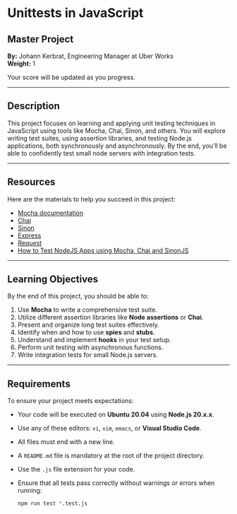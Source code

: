 # Unittests in JavaScript

## Master Project

**By:** Johann Kerbrat, Engineering Manager at Uber Works  
**Weight:** 1  

Your score will be updated as you progress.

---

## Description

This project focuses on learning and applying unit testing techniques in JavaScript using tools like Mocha, Chai, Sinon, and others. You will explore writing test suites, using assertion libraries, and testing Node.js applications, both synchronously and asynchronously. By the end, you’ll be able to confidently test small node servers with integration tests.

---

## Resources

Here are the materials to help you succeed in this project:

- [Mocha documentation](https://mochajs.org)
- [Chai](https://www.chaijs.com)
- [Sinon](https://sinonjs.org)
- [Express](https://expressjs.com)
- [Request](https://github.com/request/request)
- [How to Test NodeJS Apps using Mocha, Chai and SinonJS](https://www.digitalocean.com/community/tutorials/test-a-node-restful-api-with-mocha-and-chai)

---

## Learning Objectives

By the end of this project, you should be able to:

1. Use **Mocha** to write a comprehensive test suite.
2. Utilize different assertion libraries like **Node assertions** or **Chai**.
3. Present and organize long test suites effectively.
4. Identify when and how to use **spies** and **stubs**.
5. Understand and implement **hooks** in your test setup.
6. Perform unit testing with asynchronous functions.
7. Write integration tests for small Node.js servers.

---

## Requirements

To ensure your project meets expectations:

- Your code will be executed on **Ubuntu 20.04** using **Node.js 20.x.x**.
- Use any of these editors: `vi`, `vim`, `emacs`, or **Visual Studio Code**.
- All files must end with a new line.
- A `README.md` file is mandatory at the root of the project directory.
- Use the `.js` file extension for your code.
- Ensure that all tests pass correctly without warnings or errors when running:

  ```bash
  npm run test *.test.js
